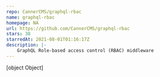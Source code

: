 ```yaml
---
repo: CannerCMS/graphql-rbac
name: graphql-rbac
homepage: NA
url: https://github.com/CannerCMS/graphql-rbac
stars: 38
starredAt: 2021-08-01T01:16:17Z
description: |-
    GraphQL Role-based access control (RBAC) middleware
---
```


[object Object]
